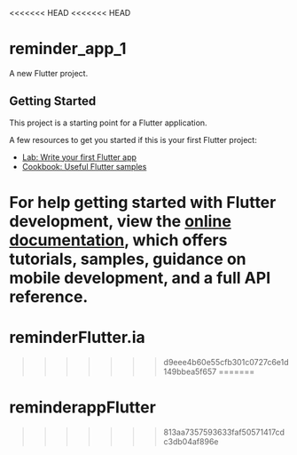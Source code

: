 <<<<<<< HEAD
<<<<<<< HEAD
# reminder_app_1

A new Flutter project.

## Getting Started

This project is a starting point for a Flutter application.

A few resources to get you started if this is your first Flutter project:

- [Lab: Write your first Flutter app](https://docs.flutter.dev/get-started/codelab)
- [Cookbook: Useful Flutter samples](https://docs.flutter.dev/cookbook)

For help getting started with Flutter development, view the
[online documentation](https://docs.flutter.dev/), which offers tutorials,
samples, guidance on mobile development, and a full API reference.
=======
# reminderFlutter.ia
>>>>>>> d9eee4b60e55cfb301c0727c6e1d149bbea5f657
=======
# reminderappFlutter
>>>>>>> 813aa7357593633faf50571417cdc3db04af896e
